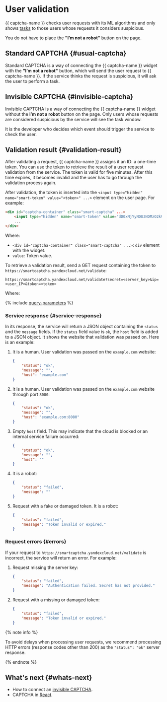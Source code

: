 # User validation

{{ captcha-name }} checks user requests with its ML algorithms and only shows [tasks](./tasks.md) to those users whose requests it considers suspicious.

You do not have to place the **"I’m not a robot"** button on the page.

## Standard CAPTCHA {#usual-captcha}

Standard CAPTCHA is a way of connecting the {{ captcha-name }} widget with the **"I’m not a robot"** button, which will send the user request to {{ captcha-name }}. If the service thinks the request is suspicious, it will ask the user to perform a task.

## Invisible CAPTCHA {#invisible-captcha}

Invisible CAPTCHA is a way of connecting the {{ captcha-name }} widget without the **I’m not a robot** button on the page. Only users whose requests are considered suspicious by the service will see the task window.

It is the developer who decides which event should trigger the service to check the user.

## Validation result {#validation-result}

After validating a request, {{ captcha-name }} assigns it an ID: a one-time token. You can use the token to retrieve the result of a user request validation from the service. The token is valid for five minutes. After this time expires, it becomes invalid and the user has to go through the validation process again.

After validation, the token is inserted into the `<input type="hidden" name="smart-token" value="<token>" ...>` element on the user page. For example:

```HTML
<div id="captcha-container" class="smart-captcha" ...>
    <input type="hidden" name="smart-token" value="dD0xNjYyNDU3NDMzO2k9MmEwMjo2Yjg6YjA4MTpiNTk3OjoxOjFiO0Q9MjVCREY1RDgzMDBERjQ3QjExNkUyMDJDNjJFNEI3Q0Y0QjYzRkRDNzJEMkV********DNjMxODgzMUM0REZBNzI1QUE1QzUwO3U9MTY2MjQ1NzQzMzk5MTEwNjQxNTtoPTg4MWRjMDc2YzE3MjkxNGUwNDgwMTVkYzhl********">
    ...
</div>
```

Where:

* `<div id="captcha-container" class="smart-captcha" ...>`: `div` element with the widget.
* `value`: Token value.

To retrieve a validation result, send a GET request containing the token to `https://smartcaptcha.yandexcloud.net/validate`:

```TEXT
https://smartcaptcha.yandexcloud.net/validate?secret=<server_key>&ip=<user_IP>&token=<token>
```

Where:

{% include [query-parameters](../../_includes/smartcaptcha/query-parameters.md) %}

### Service response {#service-response}

In its response, the service will return a JSON object containing the `status` and the `message` fields. If the `status` field value is `ok`, the `host` field is added to a JSON object. It shows the website that validation was passed on. Here is an example:

1. It is a human. User validation was passed on the `example.com` website:

   ```json
   {
       "status": "ok",
       "message": "",
       "host": "example.com"
   }
   ```

1. It is a human. User validation was passed on the `example.com` website through port `8080`:

   ```json
   {
       "status": "ok",
       "message": "",
       "host": "example.com:8080"
   }
   ```

1. Empty `host` field. This may indicate that the cloud is blocked or an internal service failure occurred:

   ```json
   {
       "status": "ok",
       "message": "",
       "host": ""
   }
   ```

1. It is a robot:

   ```json
   {
       "status": "failed",
       "message": ""
   }
   ```

1. Request with a fake or damaged token. It is a robot:

   ```json
   {
       "status": "failed",
       "message": "Token invalid or expired."
   }
   ```

### Request errors {#errors}

If your request to `https://smartcaptcha.yandexcloud.net/validate` is incorrect, the service will return an error. For example:

1. Request missing the server key:

   ```JSON
   {
       "status": "failed",
       "message": "Authentication failed. Secret has not provided."
   }
   ```

1. Request with a missing or damaged token:

   ```JSON
   {
       "status": "failed",
       "message": "Token invalid or expired."
   }
   ```

{% note info %}

To avoid delays when processing user requests, we recommend processing HTTP errors (response codes other than 200) as the `"status": "ok"` server response.

{% endnote %}

## What's next {#whats-next}

* How to connect an [invisible CAPTCHA](./invisible-captcha.md).
* CAPTCHA in [React](./react.md).
